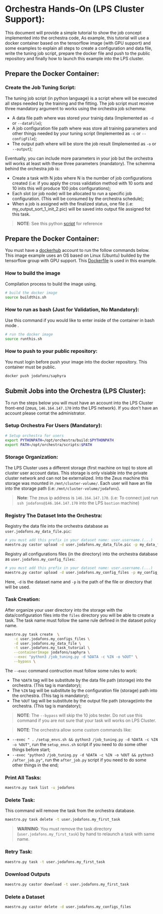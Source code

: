 


# Orchestra Hands-On (LPS Cluster Support):

This document will provide a simple tutorial to show the job concept implemented into the orchestra code, 
As example, this tutorial will use a docker container based on the tensorflow image (with GPU support) and some examples to explain all steps to create a configuration and data file, write the tuning job script, prepare the docker file and push to the public repository and finally how to launch this example into the LPS cluster.

## Prepare the Docker Container:

### Create the Job Tuning Script:

The tuning job script (in python language) is a script where will be executed all steps needed by the training and the fitting. The job script must receive three mandatory argument to works using the orchestra job schemma:

- A data file path where was stored your trainig data (Implemented as `-d` or `--dataFile`);
- A job configuration file path where was store all training parameters and other things needed by your tuning script (Implemented as `-c` or `--configFile`);
- The output path where will be store the job result (Implemented as `-o` or `--output`);

Eventually, you can include more parameters in your job but the orchestra will works at least with these three 
parameters (mandatory). The schemma behind the orchestra job is:

- Create a task with N jobs where N is the number of job configurations created (i.e: if you apply the cross validation method with 10 sorts and 10 inits this will produce 100 jobs configurations);
- Each slot (or job node) will be allocated to run a specific job configuration. (This will be consumed by the orchestra schedule);
- When a job is assigned with the finalized status, one file (i.e: my_output_sort_1_init_2.pic) will be saved into output file assigned fot this task. 


> **NOTE**: See this python [script](https://github.com/jodafons/saphyra/blob/master/analysis/RingerTuning_2020/tunings/Zee/v10/create_jobs.py) for reference



## Prepare the Docker Container:

You must have a [dockerhub](https://hub.docker.com/) account to run the follow commands below. This image example uses an OS based on Linux (Ubuntu) builded by the tensorflow group with GPU support. This [Dockerfile](https://github.com/jodafons/orchestra/tree/master/doc/tutorial/docker) is used in this example.

### How to build the image
Compilation process to build the image using.
```bash
# build the docker image
source buildthis.sh
```

### How to run as bash (Just for Validation, No Mandatory):
Use this command if you would like to enter inside of the container in bash mode .
```bash
# run the docker image
source runthis.sh
```

### How to push to your public repository:
You must login before push your image into the docker repository. This container must be public.
```bash
docker push jodafons/saphyra
```



## Submit Jobs into the Orchestra (LPS Cluster):

To run the steps below you will must have an account into the LPS Cluster front-end (zeus, `146.164.147.170` into the LPS network). If you don't have an account please contat the administrator.


### Setup Orchestra For Users (Mandatory):

```bash
# Setup orchestra for users
export PYTHONPATH=/opt/orchestra/build:$PYTHONPATH
export PATH=/opt/orchestra/scripts:$PATH
```

### Storage Organization:

The LPS Cluster uses a different storage (first machine on top) to store all cluster user account datas. This storage is only visiable into the private cluster network and can not be externalized. Into the Zeus machine this storage was mounted in `/mnt/cluster-volume/`. Each user will have an file into the storage path (i.e: `/mnt/cluster-volume/jodafons`).


> **Note**: The zeus ip address is `146.164.147.170`. (i.e: To connect just run `ssh jodafons@146.164.147.170` into the LPS `bastion` machine)


### Registry The Dataset Into the Orchestra:

Registry the data file into the orchestra database as `user.jodafons.my_data_file.pic`:

```bash
# you must add this prefix in your dataset name: user.username.(...)
maestro.py castor upload -d user.jodafons.my_data_file.pic -p my_data_file.pic
```

Registry all configurations files (in the directory) into the orchestra database as `user.jodafons.my_config_files`: 
```bash
# you must add this prefix in your dataset name: user.username.(...)
maestro.py castor upload -d user.jodafons.my_config_files -p my_config_files
```
Here, `-d` is the dataset name and `-p` is the path of the file or directory that will be used.


### Task Creation:


After organize your user directory into the storage with the data/configuration files into the `files` directory you will be able to create a task. The task name must follow the same rule defined in the dataset policy name.

```bash
maestro.py task create  \
    -c user.jodafons.my_configs_files \
    -d user.jodafons.my_data_file \
    -t user.jodafons.my_task_tutorial \
    --containerImage jodafons/saphyra \
    --exec "python3 /job_tuning.py -d %DATA -c %IN -o %OUT" \
    --bypass \
```

The `--exec` command contruction must follow some rules to work:

- The `%DATA` tag will be substitute by the data file path (storage) into the orchestra. (This tag is mandatory); 
- The `%IN` tag will be substitute by the configuration file (storage) path into the orchestra. (This tag is mandatory); 
- The `%OUT` tag will be substitute by the output file path (storage)into the orchestra. (This tag is mandatory); 

> **NOTE**: The `--bypass` will skip the 10 jobs tester. Do not use this command if you are not sure that your task will works on LPS Cluster.

> **NOTE**: The orchestra allow some custom commands like:
- `--exec " . /setup_envs.sh && python3 /job_tuning.py -d %DATA -c %IN -o %OUT"`, run the `setup_envs.sh` script if you need to do some other things before start;
- `--exec "python3 /job_tuning.py -d %DATA -c %IN -o %OUT && python3 /after_job.py"`, run the `after_job.py` script if you need to do some other things in the end;



### Print All Tasks:

```bash
maestro.py task list -u jodafons
```


### Delete Task:

This command will remove the task from the orchestra database.

```bash
maestro.py task delete -t user.jodafons.my_first_task
```
> **WARNING**: You must remove the task directory (`user.jodafons.my_first_task`) by hand to relaunch a task with same name.

### Retry Task:

```bash
maestro.py task -t user.jodafons.my_first_task
```

### Download Outputs

```bash
maestro.py castor download -t user.jodafons.my_first_task
```


### Delete a Dataset

```bash
maestro.py castor delete -d user.jodafons.my_configs_files
```
























